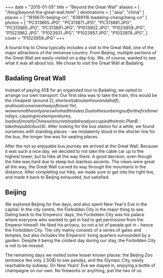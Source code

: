 +++
date    = "2015-01-05"
title   = "Beyond the Great Wall"
aliases = [ "/blog/beyond-the-great-wall.html" ]
destinations = [ "asia", "china" ]
places  = [ "1816670-beijing-cn", "8389116-badaling-changcheng-cn" ]
photos  = [
  "PC313865.JPG", "PC313871.JPG", "PC313881.JPG", "PC313885.JPG", "PC313891.JPG",
  "P1013902.JPG", "P1023959.JPG", "P1023962.JPG", "P1023931.JPG", "P1023957.JPG",
  "P1033978.JPG",
]
cover = "P1023959.JPG"
+++

A tourist trip to China typically includes a visit to the Great Wall, one of the major attractions of the immense country. From Beijing, multiple sections of the Great Wall are easily visited on a day-trip. We, of course, wanted to see what it was all about too. We chose to visit the Great Wall at Badaling.

<!--more-->
## Badaling Great Wall
Instead of paying 45$ for an organized tour to Badaling, we opted to arrange our own transport. Our first idea was to take the train, this would be the cheapest (around 2$), shortest (about an hour and a half), and most convenient way of travel. Yet, we were not the only ones who had this idea. Due to the sun being out for the first time in days, causing nice temperatures, loads of (mostly Chinese) tourists had already occupied the train. Plan B: take the public bus (4$). After looking for the bus station for a while, we found ourselves with standing places - we mistakenly stood in the shorter line for the bus, the longer line was for seating places.

After the not so enjoyable bus journey we arrived at the Great Wall. Because it was such a nice day, we decided to not take the cable car up to the highest tower, but to hike all the way there. A good decision, even though the hike was hard due to steep but stairless ascents. The views were great all the way, the Great Wall curved its way through the mountains in the distance. After completing our hike, we made sure to get into the right line, and made it back to Beijing exhausted, but satisfied.

## Beijing
We explored Beijing for five days, and also spent New Year’s Eve in the capital. In the city centre, the Forbidden City is the major thing to see. Dating back to the Emperors’ days, the Forbidden City was his palace where everyone who wanted to get in had to get permission from the Emperor himself. He liked his privacy, so not a lot of people got in - hence the Forbidden City. The city mainly consists of a series of gates and temples, but also includes the Emperors’ living quarters surrounded by a garden. Despite it being the coldest day during our stay, the Forbidden City is not to be missed.

The remaining days we visited some lesser known places: the Beijing Zoo (entrance fee only 2.50$) to see pandas, and the Olympic City, easily reachable by subway. On New Years’ Eve we stayed in, enjoying a bottle of champagne on our own. No fireworks or anything, just the two of us.